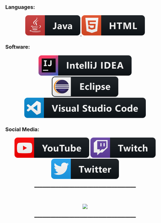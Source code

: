 <p align="center">
    <p>
        <h3>Languages:</h3>
        <p align="center">
            <a href="#">
                <img src="https://github.com/MikeCodesDotNET/ColoredBadges/blob/master/svg/dev/languages/java.svg" alt="Java badge" style="vertical-align:top margin:6px 4px">
            </a> 
            <a href="#">
                <img src="https://github.com/MikeCodesDotNET/ColoredBadges/blob/master/svg/dev/languages/html.svg" alt="html badge" style="vertical-align:top margin:6px 4px;">
            </a>
        </p>
    </p>
    <p>
        <h3>Software:</h3>
        <p align="center">
            <a href="https://www.jetbrains.com/fr-fr/idea/download/">
                <img src="https://github.com/MikeCodesDotNET/ColoredBadges/blob/master/svg/dev/tools/jetbrains_intellij.svg" alt="IntelliJ badge" style="vertical-align:top margin:6px 4px">
            </a>
            <a href="eclipse.org/downloads/">
                <img src="https://github.com/MikeCodesDotNET/ColoredBadges/blob/master/svg/dev/tools/eclipse.svg" alt="Eclipse badge" style="vertical-align:top margin:6px 4px">
            </a>
            <a href="https://code.visualstudio.com/download/">
                <img src="https://github.com/MikeCodesDotNET/ColoredBadges/blob/master/svg/dev/tools/visualstudio_code.svg" alt="VSC badge" style="vertical-align:top margin:6px 4px">
            </a>
        </p>
    </p>
    <p>
        <h3>Social Media:</h3>
        <p align="center">
            <a href="https://www.youtube.com/channel/UCXJ-QiIIAO3RHBNT4r7WA4A">
                <img src="https://github.com/MikeCodesDotNET/ColoredBadges/blob/master/svg/streaming/youtube.svg" alt="YT badge" style="vertical-align:top margin:6px 4px;">
            </a>
            <a href="https://twitch.tv/EndwizJoestar">
                <img src="https://github.com/MikeCodesDotNET/ColoredBadges/blob/master/svg/streaming/twitch.svg" alt="Twitch badge" style="vertical-align:top margin:6px 4px;">
            </a>
            <a href="https://twitter.com/EndwizJoestar">
                <img src="https://github.com/MikeCodesDotNET/ColoredBadges/blob/master/svg/social/twitter.svg" alt="Twitter badge" style="vertical-align:top margin:6px 4px;">
            </a>
        </p>
    </p>
    <p align="center">━━━━━━━━━━━━━━━━━━━━━━━━━━━━━━━━━━━━━━</p>
    <br>
    <p align="center">
        <img src="https://github-readme-stats.vercel.app/api?username=Endwiz&show_icons=true&theme=material-palenight&?count_private=false&include_all_commits=false">
    </p>
    <p align="center">━━━━━━━━━━━━━━━━━━━━━━━━━━━━━━━━━━━━━━</p>
</p>
